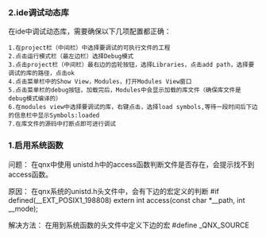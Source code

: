 ### 2.ide调试动态库

在ide中调试动态库，需要确保以下几项配置都正确：

```
1.在project栏（中间栏）中选择要调试的可执行文件的工程
2.点击运行模式栏（最左边栏）选择Debug模式
3.点击project栏（中间栏）最右边的齿轮按钮，选择Libraries，点击add path，选择要调试的库的路径，点击ok
4.点击菜单栏中的Show View，Modules，打开Modules View窗口
5.点击菜单栏的debug按钮，加载完后，Modules中会显示加载的库文件（确保库文件是debug模式编译的）
6.在modules view中选择要调试的库，右键点击，选择load symbols,等待一段时间后下边的信息栏中显示Symbols:loaded
7.在库文件的源码中打断点即可进行调试

```

### 1.启用系统函数

问题：
在qnx中使用 unistd.h中的access函数判断文件是否存在，会提示找不到access函数。

原因：
在qnx系统的unistd.h头文件中，会有下边的宏定义的判断
#if defined(__EXT_POSIX1_198808)
extern int access(const char *__path, int __mode);

解决方法：
在用到系统函数的头文件中定义下边的宏
#define _QNX_SOURCE 
